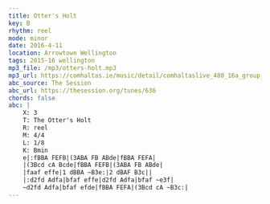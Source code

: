 ```yaml
---
title: Otter's Holt
key: B
rhythm: reel
mode: minor
date: 2016-4-11
location: Arrowtown Wellington
tags: 2015-16 wellington 
mp3_file: /mp3/otters-holt.mp3
mp3_url: https://comhaltas.ie/music/detail/comhaltaslive_480_16a_group_of_tutors/
abc_source: The Session
abc_url: https://thesession.org/tunes/636
chords: false
abc: |
    X: 3
    T: The Otter's Holt
    R: reel
    M: 4/4
    L: 1/8
    K: Bmin
    e|:fBBA FEFB|(3ABA FB ABde|fBBA FEFA|
    |(3Bcd cA Bcde|fBBA FEFB|(3ABA FB ABde|
    |faaf effe|1 dBBA ~B3e:|2 dBAF B3c||
    |:d2fd Adfa|bfaf effe|d2fd Adfa|bfaf ~e3f|
    ~d2fd Adfa|bfaf efde|fBBA FEFA|(3Bcd cA ~B3c:|
---
```


